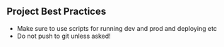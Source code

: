 ## Project Best Practices

- Make sure to use scripts for running dev and prod and deploying etc
- Do not push to git unless asked!